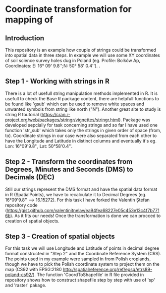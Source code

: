 # Coordinate transformation for mapping of 

## Introduction

This repository is an example how couple of strings could be transformed into spatial data in three steps. In example we will use some XY coordinates of soil science survey holes dug in Poland (eg. Profile: Bolków Ap, Coordinates: E: 16° 09' 9.8'';N: 50° 58' 0.4''). 
.   

## Step 1 - Working with strings in R

There is a lot of usefull string manipulation methods implemented in R. It is usefull to check the Base R package content, there are helpfull functions to be found like 'gsub' which can be used to remove white spaces and unwanted symbols from string like north ("N"). Another great site to study is string R toutorial (https://cran.r-project.org/web/packages/stringr/vignettes/stringr.html). Package was developed sepcially for task concerning strings and so far I have used one function 'str_sub' which takes only the strings in given order of space (from, to). Coordinate strings in our case were also separated from each other to have the Longitude and Latitude in distinct columns and eventually it's eg. Lon: 16°09'9.8'', Lat: 50°58'0.4''.

## Step 2 - Transform the coordinates from Degrees, Minutes and Seconds (DMS) to Decimals (DEC)

Still our strings represent the DMS format and  have the spatial data format in R (SpatialPoints), we have to recalculate it to Decimal Degrees (eg. 16°09'9.8'' --> 16.15272). For this task I have forked the Valentin Ștefan repository code (https://gist.github.com/valentinitnelav/ea94fea68227e05c453e13c4f7b7716b). As it fits our needs! Once the transformation is done we can procced to creation of spatial objects.

## Step 3 - Creation of spatial objects

For this task we will use Longitude and Latitude of points in decimal degree format constructed in "Step 2" and the Coordinate Reference System (CRS). The points used in my example were sampled in from Polish croplands, though we have to pick the Polish coordinate system to project them on the map (CS92 with EPSG:2180 http://spatialreference.org/ref/epsg/etrs89-poland-cs92/). The function 'CoordToShapefile' in R file provided in repository shows how to construct shapefile step by step with use of 'sp' and 'raster' pakage.   
